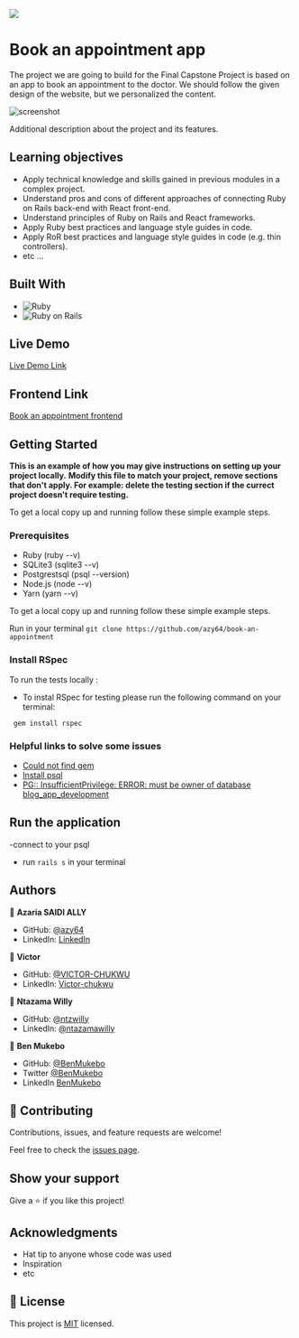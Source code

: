 ![](https://img.shields.io/badge/Microverse-blueviolet)

# Book an appointment app

The project we are going to build for the Final Capstone Project is based on an app to book an appointment to the doctor. We should follow the given design of the website, but we personalized the content.

![screenshot](./app_screenshot.png)

Additional description about the project and its features.

## Learning objectives

- Apply technical knowledge and skills gained in previous modules in a complex project.
- Understand pros and cons of different approaches of connecting Ruby on Rails back-end with React front-end.
- Understand principles of Ruby on Rails and React frameworks.
- Apply Ruby best practices and language style guides in code.
- Apply RoR best practices and language style guides in code (e.g. thin controllers).
- etc ...

## Built With

- ![Ruby](https://img.shields.io/badge/-Ruby-000000?style=flat&logo=ruby&logoColor=red)
- ![Ruby on Rails](https://img.shields.io/badge/-Ruby_on_Rails-000000?style=flat&logo=ruby-on-rails&logoColor=blue) 

## Live Demo

[Live Demo Link](https://livedemo.com)

## Frontend Link

[Book an appointment frontend](https://github.com/azy64/book-an-appointment-front-end.git)


## Getting Started

**This is an example of how you may give instructions on setting up your project locally.**
**Modify this file to match your project, remove sections that don't apply. For example: delete the testing section if the currect project doesn't require testing.**


To get a local copy up and running follow these simple example steps.

### Prerequisites
* Ruby (ruby --v)
* SQLite3 (sqlite3 --v)
* Postgrestsql (psql --version)
* Node.js (node --v)
* Yarn (yarn --v)

To get a local copy up and running follow these simple example steps.

Run in your terminal `git clone https://github.com/azy64/book-an-appointment`

### Install RSpec

To run the tests locally :

* To instal RSpec for testing please run the following command on your terminal:

 ` gem install rspec`

### Helpful links to solve some issues

* [Could not find gem](https://stackoverflow.com/questions/32491201/could-not-find-gem-pg-0-12-4-ruby-in-any-of-the-gem-sources-listed-in-your)
* [Install psql](https://harshityadav95.medium.com/postgresql-in-windows-subsystem-for-linux-wsl-6dc751ac1ff3)
* [PG:: InsufficientPrivilege: ERROR:  must be owner of database blog_app_development](https://stackoverflow.com/questions/25610753/activerecordstatementinvalid-pgerror-error-must-be-owner-of-database)


## Run the application
-connect to your psql
-  run `rails s` in your terminal

## Authors

👤 **Azaria SAIDI ALLY**

- GitHub: [@azy64](https://github.com/azy64)
- LinkedIn: [LinkedIn](https://www.linkedin.com/in/azaria-saidi-524780112/)

👤 **Victor**

- GitHub: [@VICTOR-CHUKWU](https://github.com/VICTOR-CHUKWU)
- LinkedIn: [Victor-chukwu](https://www.linkedin.com/in/victor-chukwu-95a020143)

👤 **Ntazama Willy**

- GitHub: [@ntzwilly](https://github.com/ntzwilly)
- LinkedIn: [@ntazamawilly](https://linkedin.com/in/ntazama-willy-b676b7aa)

👤 **Ben Mukebo**

- GitHub: [@BenMukebo](https://github.com/BenMukebo)
- Twitter [@BenMukebo](https://twitter.com/BenMukebo)
- LinkedIn [BenMukebo](https://www.linkedin.com/in/kasongo-mukebo-ben-591720205/)
  
## 🤝 Contributing

Contributions, issues, and feature requests are welcome!

Feel free to check the [issues page](https://github.com/azy64/book-an-appointment/issues).

## Show your support

Give a ⭐️ if you like this project!

## Acknowledgments

- Hat tip to anyone whose code was used
- Inspiration
- etc

## 📝 License

This project is [MIT](./MIT.md) licensed.